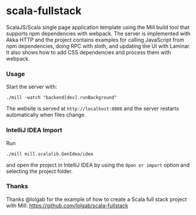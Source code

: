 # scala-fullstack

ScalaJS/Scala single page application template using the Mill build tool that supports npm dependencies with webpack. The server is implemented with Akka HTTP and the project contains examples for calling JavaScript from npm dependencies, doing RPC with sloth, and updating the UI with Laminar. It also shows how to add CSS dependencies and process them with webpack.

### Usage
Start the server with:
```
./mill -watch "backend[dev].runBackground" 
```

The website is served at `http://localhost:8080` and the server restarts automatically when files change.

### IntelliJ IDEA Import
Run
```
./mill mill.scalalib.GenIdea/idea
```
and open the project in IntelliJ IDEA by using the `Open or import` option and selecting the project folder.

### Thanks
Thanks @lolgab for the example of how to create a Scala full stack project with Mill: https://github.com/lolgab/scala-fullstack
